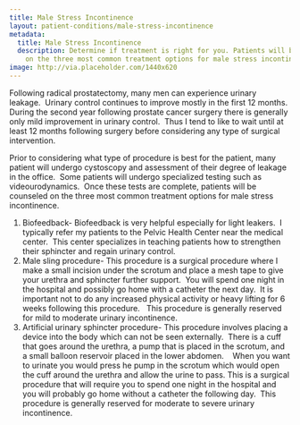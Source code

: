 ```yaml
---
title: Male Stress Incontinence
layout: patient-conditions/male-stress-incontinence
metadata:
  title: Male Stress Incontinence
  description: Determine if treatment is right for you. Patients will be counseled
    on the three most common treatment options for male stress incontinence.
image: http://via.placeholder.com/1440x620
---
```

Following radical prostatectomy, many men can experience urinary leakage.  Urinary control continues to improve mostly in the first 12 months.  During the second year following prostate cancer surgery there is generally only mild improvement in urinary control.  Thus I tend to like to wait until at least 12 months following surgery before considering any type of surgical intervention.

Prior to considering what type of procedure is best for the patient, many patient will undergo cystoscopy and assessment of their degree of leakage in the office.  Some patients will undergo specialized testing such as videourodynamics.  Once these tests are complete, patients will be counseled on the three most common treatment options for male stress incontinence.

1. Biofeedback- Biofeedback is very helpful especially for light leakers.  I typically refer my patients to the Pelvic Health Center near the medical center.  This center specializes in teaching patients how to strengthen their sphincter and regain urinary control.
2. Male sling procedure- This procedure is a surgical procedure where I make a small incision under the scrotum and place a mesh tape to give your urethra and sphincter further support.  You will spend one night in the hospital and possibly go home with a catheter the next day.  It is important not to do any increased physical activity or heavy lifting for 6 weeks following this procedure.   This procedure is generally reserved for mild to moderate urinary incontinence.
3. Artificial urinary sphincter procedure- This procedure involves placing a device into the body which can not be seen externally.  There is a cuff that goes around the urethra, a pump that is placed in the scrotum, and a small balloon reservoir placed in the lower abdomen.    When you want to urinate you would press he pump in the scrotum which would open the cuff around the urethra and allow the urine to pass. This is a surgical procedure that will require you to spend one night in the hospital and you will probably go home without a catheter the following day.  This procedure is generally reserved for moderate to severe urinary incontinence.